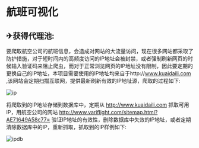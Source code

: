 # 航班可视化

## ✈获得代理池:

要爬取航空公司的航班信息，会造成对网站的大流量访问，现在很多网站都采取了防护措施，对于短时间内的高频度访问的IP地址会被封禁，或者强制刷新网页的时候输入验证码来阻止爬虫，而对于正常浏览网页的IP地址没有限制，因此要定期的更换自己的IP地址，本项目需要使用的IP地址均来自于http://www.kuaidaili.com ,该网站会定期扫描互联网，提供最新刷新有效的IP地址源，爬取的过程如下:

![ip](https://github.com/DotDashDotDash/CanWeFly/blob/master/extras/resources/ip.gif)

将爬取到的IP地址存储到数据库中，定期从 http://www.kuaidaili.com 抓取可用IP，用航空公司的网站 http://www.variflight.com/sitemap.html?AE71649A58c77= 验证IP地址的有效性，删除数据库中失效的IP地址，或者定期清除数据库中的IP，重新抓取，抓取到的IP样例如下:

![ipdb](https://github.com/DotDashDotDash/CanWeFly/blob/master/extras/resources/ipdb.png) 

